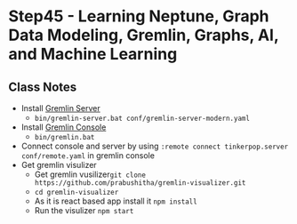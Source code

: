 # Step45 - Learning Neptune, Graph Data Modeling, Gremlin, Graphs, AI, and Machine Learning

## Class Notes

- Install [Gremlin Server](https://dlcdn.apache.org/tinkerpop/3.5.1/apache-tinkerpop-gremlin-server-3.5.1-bin.zip)
  - `bin/gremlin-server.bat conf/gremlin-server-modern.yaml`
- Install [Gremlin Console](https://dlcdn.apache.org/tinkerpop/3.5.1/apache-tinkerpop-gremlin-console-3.5.1-bin.zip)
  - `bin/gremlin.bat`
- Connect console and server by using `:remote connect tinkerpop.server conf/remote.yaml` in gremlin console
- Get gremlin visulizer
  - Get gremlin vusilizer`git clone https://github.com/prabushitha/gremlin-visualizer.git`
  - `cd gremlin-visualizer`
  - As it is react based app install it `npm install`
  - Run the visulizer `npm start`
